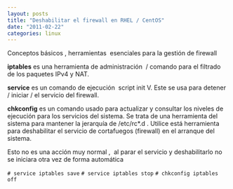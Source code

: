 ```yaml
---
layout: posts
title: "Deshabilitar el firewall en RHEL / CentOS"
date: "2011-02-22"
categories: linux
---
```


Conceptos básicos , herramientas  esenciales para la gestión de firewall

**iptables** es una herramienta de administración  / comando para el filtrado de los paquetes IPv4 y NAT.

**service** es un comando de ejecución  script init V. Este se usa para detener / iniciar / el servicio del firewall.

**chkconfig** es un comando usado para actualizar y consultar los niveles de ejecución para los servicios del sistema. Se trata de una herramienta del sistema para mantener la jerarquía de /etc/rc\*.d . Utilice está herramienta para deshabilitar el servicio de cortafuegos (firewall) en el arranque del sistema.

Esto no es una acción muy normal ,  al parar el servicio y deshabilitarlo no se iniciara otra vez de forma automática

`# service iptables save` `# service iptables stop` `# chkconfig iptables off`
